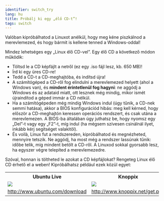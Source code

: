 ```yaml
---
identifier: switch_try
lang: hu
title: Próbálj ki egy „élő CD-t”!
tags: switch
---
```


Valóban kipróbálhatod a Linuxot anélkül, hogy meg kéne piszkálnod a merevlemezed,  és hogy bármit is kellene tenned a Windows-oddal!

Mindez lehetséges egy „Linux élő CD-vel”. Egy élő CD a következő módon működik:

<ul>

<li>Töltsd le a CD képfájlt a netről (ez egy .iso fájl lesz, kb. 650 MB)!</li>

<li>Írd ki egy üres CD-re!</li>

<li>Tedd a CD-t a CD-meghajtóba, és indítsd újra!</li>

<li>A számítógéped a CD-ről fog elindulni a merevlemezed helyett (ahol a Windows van), és <b>mindent érintetlenül fog hagyni</b>: ne aggódj a Windows és az adataid miatt, ott lesznek még mindig, mikor ismét újraindítod a géped immár a CD nélkül.</li>

<li>Ha a számítógépeden még mindig Windows indul (úgy tűnik, a CD-nek semmi hatása), akkor a BIOS konfigurációd hibás: meg kell kérned, hogy először a CD-meghajtón keressen operációs rendszert, és csak utána a merevlemezen. A BIOS-ba általában úgy juthatsz be, hogy nyomsz egy „Del”-t vagy egy „F2”-t, míg indul (ha mégsem szívesen csinálnál ilyet, inkább kérj segítséget valakitől).</li>

<li>És voilà, Linux fut a rendszereden, kipróbálhatod és megnézheted, mennyire tetszik. Ne aggódj, ha most még a rendszer lassúnak tűnik: időbe telik, míg mindent betölt a CD-ről. A Linuxod sokkal gyorsabb lesz, ha egyszer végre telepíted a merevlemezedre.</li>

</ul>

Szóval, honnan is töltheted le azokat a CD képfájlokat? Rengeteg Linux élő CD érhető el a weben! Kipróbálhatsz például ezek közül egyet:

<table cols="2">
<tr>
<th>Ubuntu Live</th>
<th>Knoppix</th>
</tr>

<tr>
<td><a href="/img/ubuntu.png"><img src="/img/ubuntu_thumbnail.png" /></a></td>
<td><a href="/img/knoppix.png"><img src="/img/knoppix_thumbnail.png" /></a></td>
</tr>

<tr>
<td><a 
href="http://www.ubuntu.com/download">http://www.ubuntu.com/download</a></td>
<td><a 
href="http://www.knoppix.net/get.php">http://www.knoppix.net/get.php</a></td>
</tr>

</table>


